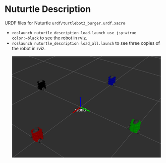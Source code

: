 # Nuturtle  Description
URDF files for Nuturtle `urdf/turtlebot3_burger.urdf.xacro`
* `roslaunch nuturtle_description load.launch use_jsp:=true color:=black` to see the robot in rviz.
* `roslaunch nuturtle_description load_all.launch` to see three copies of the robot in rviz.<br><br>
![screenshot of all robots in rviz](images/basic_all.png)